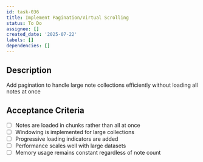 ```yaml
---
id: task-036
title: Implement Pagination/Virtual Scrolling
status: To Do
assignee: []
created_date: '2025-07-22'
labels: []
dependencies: []
---
```


## Description

Add pagination to handle large note collections efficiently without loading all notes at once

## Acceptance Criteria

- [ ] Notes are loaded in chunks rather than all at once
- [ ] Windowing is implemented for large collections
- [ ] Progressive loading indicators are added
- [ ] Performance scales well with large datasets
- [ ] Memory usage remains constant regardless of note count
